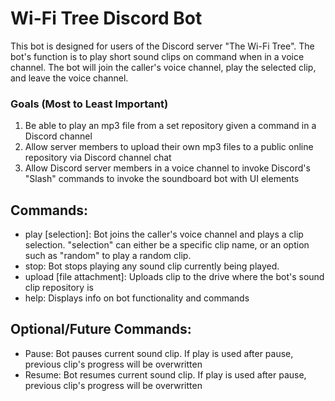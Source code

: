 # Wi-Fi Tree Discord Bot

This bot is designed for users of the Discord server "The Wi-Fi Tree". The bot's function is to play short sound clips on command when in a voice channel. The bot will join the caller's voice channel, play the selected clip, and leave the voice channel.

### Goals (Most to Least Important)
1. Be able to play an mp3 file from a set repository given a command in a Discord channel
2. Allow server members to upload their own mp3 files to a public online repository via Discord channel chat
3. Allow Discord server members in a voice channel to invoke Discord's "Slash" commands to invoke the soundboard bot with UI elements 

## Commands:
- play [selection]: Bot joins the caller's voice channel and plays a clip selection. "selection" can either be a specific clip name, or an option such as "random" to play a random clip.
- stop: Bot stops playing any sound clip currently being played.
- upload [file attachment]: Uploads clip to the drive where the bot's sound clip repository is
- help: Displays info on bot functionality and commands

## Optional/Future Commands:
- Pause: Bot pauses current sound clip. If play is used after pause, previous clip's progress will be overwritten
- Resume: Bot resumes current sound clip. If play is used after pause, previous clip's progress will be overwritten